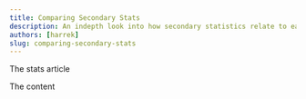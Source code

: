 ```yaml
---
title: Comparing Secondary Stats
description: An indepth look into how secondary statistics relate to each other
authors: [harrek]
slug: comparing-secondary-stats
---
```


The stats article

<!-- truncate -->

The content